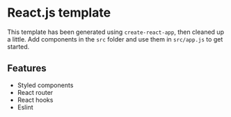 # React.js template

This template has been generated using `create-react-app`, then cleaned up a little.
Add components in the `src` folder and use them in `src/app.js` to get started.

## Features

- Styled components
- React router
- React hooks
- Eslint

